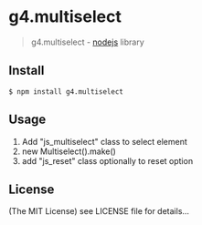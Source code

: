 g4.multiselect
======

> g4.multiselect - [nodejs](http://nodejs.org) library

## Install

    $ npm install g4.multiselect

## Usage

1. Add "js_multiselect" class to select element
2. new Multiselect().make()
3. add "js_reset" class optionally to reset option

## License

(The MIT License)
see LICENSE file for details...